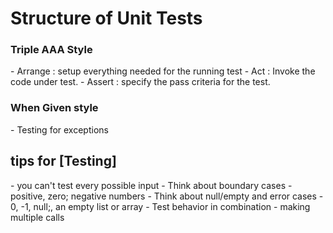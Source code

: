 



<h1>Structure of Unit Tests</h1>
<h3>Triple AAA Style</h3>
- Arrange : setup everything needed for the running test
- Act : Invoke the code under test.
- Assert : specify the pass criteria for the test.

<h3>When Given style</h3>
- Testing for exceptions


<h2>tips for [Testing]</h2>
- you can't test every possible input
- Think about boundary cases
	- positive, zero; negative numbers
- Think about null/empty and error cases
	- 0, -1, null;, an empty list or array
- Test behavior in combination
	- making multiple calls